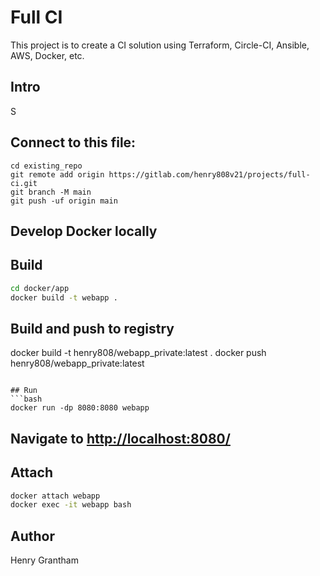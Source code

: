 # Full CI

This project is to create a CI solution using Terraform, Circle-CI, Ansible, AWS, Docker, etc.

## Intro
S

## Connect to this file:
```
cd existing_repo
git remote add origin https://gitlab.com/henry808v21/projects/full-ci.git
git branch -M main
git push -uf origin main
```

## Develop Docker locally

## Build
```bash
cd docker/app
docker build -t webapp .
```

## Build and push to registry
docker build -t henry808/webapp_private:latest .
docker push henry808/webapp_private:latest
```

## Run
```bash
docker run -dp 8080:8080 webapp
```

## Navigate to [http://localhost:8080/](http://localhost:8080)

## Attach
```bash
docker attach webapp
docker exec -it webapp bash
```



## Author
Henry Grantham
